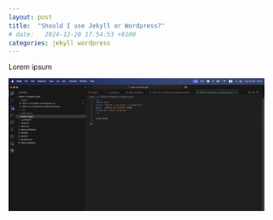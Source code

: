 ```yaml
---
layout: post
title:  "Should I use Jekyll or Wordpress?"
# date:   2024-12-20 17:54:53 +0100
categories: jekyll wordpress
---
```


Lorem ipsum

![a screenshot](/assets/posts/a-screenshot.png)
